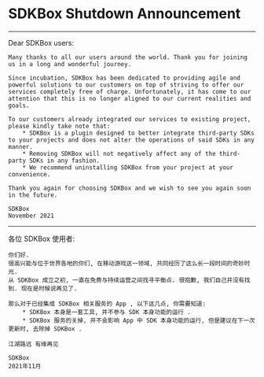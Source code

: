 
# SDKBox Shutdown Announcement

---

Dear SDKBox users:

    Many thanks to all our users around the world. Thank you for joining us in a long and wonderful journey.

    Since incubation, SDKBox has been dedicated to providing agile and powerful solutions to our customers on top of striving to offer our services completely free of charge. Unfortunately, it has come to our attention that this is no longer aligned to our current realities and goals.

    To our customers already integrated our services to existing project, please kindly take note that:
        * SDKBox is a plugin designed to better integrate third-party SDKs to your projects and does not alter the operations of said SDKs in any manner.
        * Removing SDKBox will not negatively affect any of the third-party SDKs in any fashion.
        * We recommend uninstalling SDKBox from your project at your convenience.
 
    Thank you again for choosing SDKBox and we wish to see you again soon in the future.
 
    SDKBox
    November 2021

---

各位 SDKBox 使用者:

    你们好.
    很高兴能与位于世界各地的你们, 在移动游戏这一领域, 共同经历了这么长一段时间的奇妙时光.
    从 SDKBox 成立之初, 一直在免费与持续运营之间找寻平衡点. 很抱歉, 我们自己并没有找到. 现在是时候说再见了.

    那么对于已经集成 SDKBox 相关服务的 App , 以下这几点, 你需要知道:
        * SDKBox 本身是一套工具, 并不参与 SDK 本身功能的运行 .
        * SDKBox 服务的关掉, 并不会影响 App 中 SDK 本身功能的运行, 但是建议在下一次更新时, 去除掉 SDKBox .

    江湖路远 有缘再见

    SDKBox
    2021年11月

